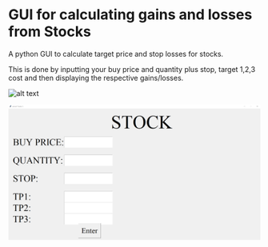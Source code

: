 # GUI for calculating gains and losses from Stocks
A python GUI to calculate target price and stop losses for stocks. 

This is done by inputting your buy price and quantity plus stop, target 1,2,3 cost and then displaying the respective gains/losses. 


![alt text](https://github.com/[advatchorghade]/[stockCalculator]/blob/[master]/images/image1.png?raw=true)

![title](Images/image1.png)


